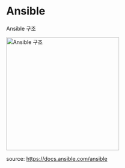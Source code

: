 # Ansible
Ansible 구조

<img width="300" alt="Ansible 구조" src="https://github.com/0JUU/Ansible/assets/97891349/e5885968-026e-416d-a780-f265aac3a642">

source: https://docs.ansible.com/ansible
    
